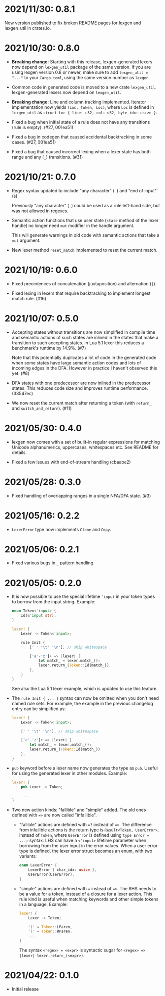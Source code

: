 # 2021/11/30: 0.8.1

New version published to fix broken README pages for lexgen and lexgen_util in
crates.io.

# 2021/10/30: 0.8.0

- **Breaking change:** Starting with this release, lexgen-generated lexers now
  depend on `lexgen_util` package of the same version. If you are using lexgen
  version 0.8 or newer, make sure to add `lexgen_util = "..."` to your
  `Cargo.toml`, using the same version number as `lexgen`.

- Common code in generated code is moved to a new crate `lexgen_util`.
  lexgen-generated lexers now depend on `lexgen_util`.

- **Breaking change:** Line and column tracking implemented. Iterator
  implementation now yields `(Loc, Token, Loc)`, where `Loc` is defined in
  `lexgen_util` as `struct Loc { line: u32, col: u32, byte_idx: usize }`.

- Fixed a bug when initial state of a rule does not have any transitions (rule
  is empty). (#27, 001ea51)

- Fixed a bug in codegen that caused accidental backtracking in some cases.
  (#27, 001ea51)

- Fixed a bug that caused incorrect lexing when a lexer state has both range
  and any (`_`) transitions. (#31)

# 2021/10/21: 0.7.0

- Regex syntax updated to include "any character" (`_`) and "end of input"
  (`$`).

  Previously "any character" (`_`) could be used as a rule left-hand side, but
  was not allowed in regexes.

- Semantic action functions that use user state (`state` method of the lexer
  handle) no longer need `mut` modifier in the handle argument.

  This will generate warnings in old code with semantic actions that take a
  `mut` argument.

- New lexer method `reset_match` implemented to reset the current match.

# 2021/10/19: 0.6.0

- Fixed precedences of concatenation (juxtaposition) and alternation (`|`).

- Fixed lexing in lexers that require backtracking to implement longest match
  rule. (#16)

# 2021/10/07: 0.5.0

- Accepting states without transitions are now simplified in compile time and
  semantic actions of such states are inlined in the states that make a
  transition to such accepting states. In Lua 5.1 lexer this reduces a
  benchmark's runtime by 14.9%. (#7)

  Note that this potentially duplicates a lot of code in the generated code
  when some states have large semantic action codes and lots of incoming edges
  in the DFA. However in practice I haven't observed this yet. (#8)

- DFA states with one predecessor are now inlined in the predecessor states.
  This reduces code size and improves runtime performance. (33547ec)

- We now reset the current match after returning a token (with `return_` and
  `switch_and_return`). (#11)

# 2021/05/30: 0.4.0

- lexgen now comes with a set of built-in regular expressions for matching
  Unicode alphanumerics, uppercases, whitespaces etc. See README for details.

- Fixed a few issues with end-of-stream handling (cbaabe2)

# 2021/05/28: 0.3.0

- Fixed handling of overlapping ranges in a single NFA/DFA state. (#3)

# 2021/05/16: 0.2.2

- `LexerError` type now implements `Clone` and `Copy`.

# 2021/05/06: 0.2.1

- Fixed various bugs in `_` pattern handling.

# 2021/05/05: 0.2.0

- It is now possible to use the special lifetime `'input` in your token types
  to borrow from the input string. Example:

  ```rust
  enum Token<'input> {
      Id(&'input str),
  }

  lexer! {
      Lexer -> Token<'input>;

      rule Init {
          [' ' '\t' '\n']; // skip whitespace

          ['a'-'z']+ => |lexer| {
              let match_ = lexer.match_();
              lexer.return_(Token::Id(match_))
          },
      }
  }
  ```

  See also the Lua 5.1 lexer example, which is updated to use this feature.

- The `rule Init { ... }` syntax can now be omitted when you don't need named
  rule sets. For example, the example in the previous changelog entry can be
  simplified as:

  ```rust
  lexer! {
      Lexer -> Token<'input>;

      [' ' '\t' '\n'], // skip whitespace

      ['a'-'z']+ => |lexer| {
          let match_ = lexer.match_();
          lexer.return_(Token::Id(match_))
      },
  }
  ```

- `pub` keyword before a lexer name now generates the type as `pub`. Useful for
  using the generated lexer in other modules. Example:

  ```rust
  lexer! {
      pub Lexer -> Token;

      ...
  }
  ```

- Two new action kinds: "fallible" and "simple" added. The old ones defined
  with `=>` are now called "infallible".

  - "fallible" actions are defined with `=?` instead of `=>`. The difference
    from infallible actions is the return type is `Result<Token, UserError>`,
    instead of `Token`, where `UserError` is defined using `type Error = ...;`
    syntax. LHS can have a `<'input>` lifetime parameter when borrowing from
    the user input in the error values. When a user error type is defined, the
    lexer error struct becomes an enum, with two variants:

    ```rust
    enum LexerError {
        LexerError { char_idx: usize },
        UserError(UserError),
    }
    ```

  - "simple" actions are defined with `=` instead of `=>`. The RHS needs to be a
    value for a token, instead of a closure for a lexer action. This rule kind is
    useful when matching keywords and other simple tokens in a language. Example:

    ```rust
    lexer! {
        Lexer -> Token;

        '(' = Token::LParen,
        ')' = Token::RParen,
        ...
    }
    ```

    The syntax `<regex> = <expr>` is syntactic sugar for `<regex> => |lexer|
    lexer.return_(<expr>)`.

# 2021/04/22: 0.1.0

- Initial release
